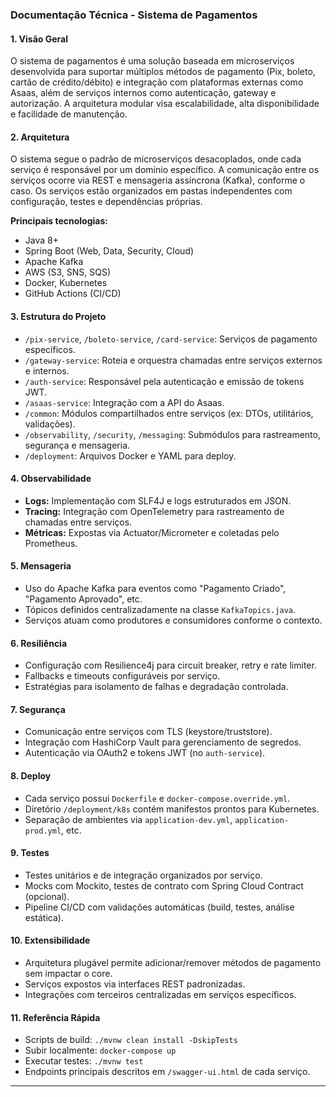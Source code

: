### Documentação Técnica - Sistema de Pagamentos

#### 1. Visão Geral

O sistema de pagamentos é uma solução baseada em microserviços desenvolvida para suportar múltiplos métodos de pagamento (Pix, boleto, cartão de crédito/débito) e integração com plataformas externas como Asaas, além de serviços internos como autenticação, gateway e autorização. A arquitetura modular visa escalabilidade, alta disponibilidade e facilidade de manutenção.

#### 2. Arquitetura

O sistema segue o padrão de microserviços desacoplados, onde cada serviço é responsável por um domínio específico. A comunicação entre os serviços ocorre via REST e mensageria assíncrona (Kafka), conforme o caso. Os serviços estão organizados em pastas independentes com configuração, testes e dependências próprias.

**Principais tecnologias:**

* Java 8+
* Spring Boot (Web, Data, Security, Cloud)
* Apache Kafka
* AWS (S3, SNS, SQS)
* Docker, Kubernetes
* GitHub Actions (CI/CD)

#### 3. Estrutura do Projeto

* `/pix-service`, `/boleto-service`, `/card-service`: Serviços de pagamento específicos.
* `/gateway-service`: Roteia e orquestra chamadas entre serviços externos e internos.
* `/auth-service`: Responsável pela autenticação e emissão de tokens JWT.
* `/asaas-service`: Integração com a API do Asaas.
* `/common`: Módulos compartilhados entre serviços (ex: DTOs, utilitários, validações).
* `/observability`, `/security`, `/messaging`: Submódulos para rastreamento, segurança e mensageria.
* `/deployment`: Arquivos Docker e YAML para deploy.

#### 4. Observabilidade

* **Logs:** Implementação com SLF4J e logs estruturados em JSON.
* **Tracing:** Integração com OpenTelemetry para rastreamento de chamadas entre serviços.
* **Métricas:** Expostas via Actuator/Micrometer e coletadas pelo Prometheus.

#### 5. Mensageria

* Uso do Apache Kafka para eventos como "Pagamento Criado", "Pagamento Aprovado", etc.
* Tópicos definidos centralizadamente na classe `KafkaTopics.java`.
* Serviços atuam como produtores e consumidores conforme o contexto.

#### 6. Resiliência

* Configuração com Resilience4j para circuit breaker, retry e rate limiter.
* Fallbacks e timeouts configuráveis por serviço.
* Estratégias para isolamento de falhas e degradação controlada.

#### 7. Segurança

* Comunicação entre serviços com TLS (keystore/truststore).
* Integração com HashiCorp Vault para gerenciamento de segredos.
* Autenticação via OAuth2 e tokens JWT (no `auth-service`).

#### 8. Deploy

* Cada serviço possui `Dockerfile` e `docker-compose.override.yml`.
* Diretório `/deployment/k8s` contém manifestos prontos para Kubernetes.
* Separação de ambientes via `application-dev.yml`, `application-prod.yml`, etc.

#### 9. Testes

* Testes unitários e de integração organizados por serviço.
* Mocks com Mockito, testes de contrato com Spring Cloud Contract (opcional).
* Pipeline CI/CD com validações automáticas (build, testes, análise estática).

#### 10. Extensibilidade

* Arquitetura plugável permite adicionar/remover métodos de pagamento sem impactar o core.
* Serviços expostos via interfaces REST padronizadas.
* Integrações com terceiros centralizadas em serviços específicos.

#### 11. Referência Rápida

* Scripts de build: `./mvnw clean install -DskipTests`
* Subir localmente: `docker-compose up`
* Executar testes: `./mvnw test`
* Endpoints principais descritos em `/swagger-ui.html` de cada serviço.

---


